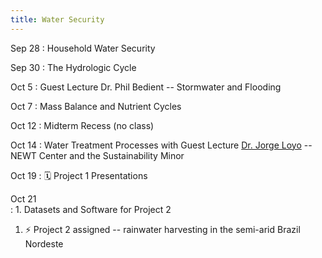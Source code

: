 ```yaml
---
title: Water Security
---
```


Sep 28
: Household Water Security

Sep 30
: The Hydrologic Cycle

Oct 5
: Guest Lecture Dr. Phil Bedient -- Stormwater and Flooding

Oct 7
: Mass Balance and Nutrient Cycles

Oct 12
: Midterm Recess (no class)

Oct 14
: Water Treatment Processes with Guest Lecture [Dr. Jorge Loyo](https://www.linkedin.com/in/jorge-loyo-2107183a) -- NEWT Center and the Sustainability Minor

Oct 19
: 🗓 Project 1 Presentations

Oct 21  
: 1. Datasets and Software for Project 2
  1. ⚡️ Project 2 assigned -- rainwater harvesting in the semi-arid Brazil Nordeste
